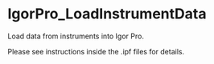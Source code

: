 # IgorPro_LoadInstrumentData
Load data from instruments into Igor Pro.

Please see instructions inside the .ipf files for details. 
